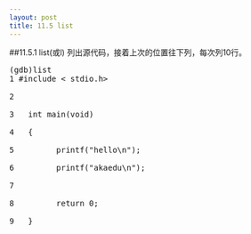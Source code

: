```yaml
---
layout: post
title: 11.5 list
---
```

##11.5.1 list(或l)
列出源代码，接着上次的位置往下列，每次列10行。
<pre class='terminal bootcamp'>
<span class='codeline'>(gdb)list</span>
<span class='bash-output'>1	#include &lt stdio.h&gt<br>
2<br>
3	int main(void)<br>
4	{<br>
5&nbsp&nbsp&nbsp&nbsp&nbsp&nbsp&nbsp&nbsp printf("hello\n");<br>
6&nbsp&nbsp&nbsp&nbsp&nbsp&nbsp&nbsp&nbsp printf("akaedu\n");<br>
7<br>	
8&nbsp&nbsp&nbsp&nbsp&nbsp&nbsp&nbsp&nbsp return 0;<br>
9	}<br>
</span>
</pre>
